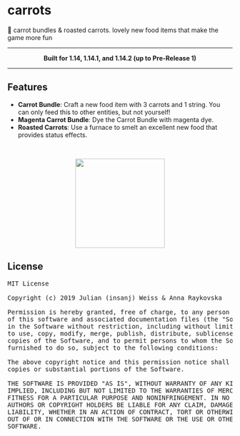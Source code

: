 # carrots

🥕 carrot bundles & roasted carrots. lovely new food items that make the game more fun

---

<p align="center"><b>
Built for 1.14, 1.14.1, and 1.14.2 (up to Pre-Release 1)
</b></p>

---

## Features

- **Carrot Bundle**: Craft a new food item with 3 carrots and 1 string. You can only feed this to other entities, but not yourself!
- **Magenta Carrot Bundle**: Dye the Carrot Bundle with magenta dye.
- **Roasted Carrots**: Use a furnace to smelt an excellent new food that provides status effects.

<br/>

<p align="center">
<img src="https://i.imgur.com/Ol1Tcf8.png" width=200>
</p>


## License

<pre>
MIT License

Copyright (c) 2019 Julian (insanj) Weiss & Anna Raykovska

Permission is hereby granted, free of charge, to any person obtaining a copy
of this software and associated documentation files (the "Software"), to deal
in the Software without restriction, including without limitation the rights
to use, copy, modify, merge, publish, distribute, sublicense, and/or sell
copies of the Software, and to permit persons to whom the Software is
furnished to do so, subject to the following conditions:

The above copyright notice and this permission notice shall be included in all
copies or substantial portions of the Software.

THE SOFTWARE IS PROVIDED "AS IS", WITHOUT WARRANTY OF ANY KIND, EXPRESS OR
IMPLIED, INCLUDING BUT NOT LIMITED TO THE WARRANTIES OF MERCHANTABILITY,
FITNESS FOR A PARTICULAR PURPOSE AND NONINFRINGEMENT. IN NO EVENT SHALL THE
AUTHORS OR COPYRIGHT HOLDERS BE LIABLE FOR ANY CLAIM, DAMAGES OR OTHER
LIABILITY, WHETHER IN AN ACTION OF CONTRACT, TORT OR OTHERWISE, ARISING FROM,
OUT OF OR IN CONNECTION WITH THE SOFTWARE OR THE USE OR OTHER DEALINGS IN THE
SOFTWARE.
</pre>